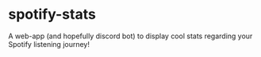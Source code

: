 # spotify-stats
A web-app (and hopefully discord bot) to display cool stats regarding your Spotify listening journey!
